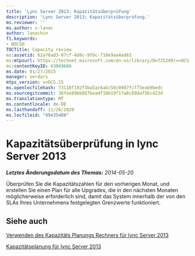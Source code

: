 ```yaml
---
title: 'Lync Server 2013: Kapazitätsüberprüfung'
description: 'Lync Server 2013: Kapazitätsüberprüfung.'
ms.reviewer: ''
ms.author: v-lanac
author: lanachin
f1.keywords:
- NOCSH
TOCTitle: Capacity review
ms:assetid: 62a70ad3-87cf-4d8c-9f0c-710e9aa4ad63
ms:mtpsurl: https://technet.microsoft.com/en-us/library/Dn725209(v=OCS.15)
ms:contentKeyID: 63969608
ms.date: 01/27/2015
manager: serdars
mtps_version: v=OCS.15
ms.openlocfilehash: 73118f192f3ba5ac6abc58c0987fcf73eab9bedc
ms.sourcegitcommit: 36fee89bb887bea4f18b19f17a8c69daf5bc423d
ms.translationtype: MT
ms.contentlocale: de-DE
ms.lasthandoff: 11/26/2020
ms.locfileid: "49435488"
---
```

# <a name="capacity-review-in-lync-server-2013"></a>Kapazitätsüberprüfung in lync Server 2013

<div data-xmlns="http://www.w3.org/1999/xhtml">

<div class="topic" data-xmlns="http://www.w3.org/1999/xhtml" data-msxsl="urn:schemas-microsoft-com:xslt" data-cs="https://msdn.microsoft.com/">

<div data-asp="https://msdn2.microsoft.com/asp">



</div>

<div id="mainSection">

<div id="mainBody">

<span> </span>

_**Letztes Änderungsdatum des Themas:** 2014-05-20_

Überprüfen Sie die Kapazitätszahlen für den vorherigen Monat, und erstellen Sie einen Plan für alle Upgrades, die in den nächsten Monaten möglicherweise erforderlich sind, damit das System innerhalb der von den SLAs Ihres Unternehmens festgelegten Grenzwerte funktioniert.

<div>

## <a name="see-also"></a>Siehe auch


[Verwenden des Kapazitäts Planungs Rechners für lync Server 2013](lync-server-2013-capacity-planning-calculator.md)  


[Kapazitätsplanung für lync Server 2013](lync-server-2013-capacity-planning.md)  
  

</div>

</div>

<span> </span>

</div>

</div>

</div>

